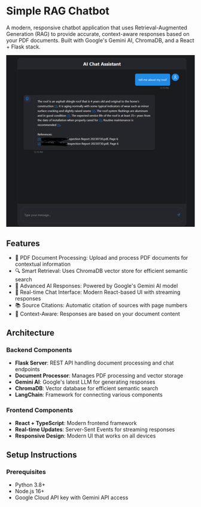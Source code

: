 # Simple RAG Chatbot

A modern, responsive chatbot application that uses Retrieval-Augmented Generation (RAG) to provide accurate, context-aware responses based on your PDF documents. Built with Google's Gemini AI, ChromaDB, and a React + Flask stack.

![Application Screenshot](images/main_ui.png)


## Features

- 📄 PDF Document Processing: Upload and process PDF documents for contextual information
- 🔍 Smart Retrieval: Uses ChromaDB vector store for efficient semantic search
- 🤖 Advanced AI Responses: Powered by Google's Gemini AI model
- 💬 Real-time Chat Interface: Modern React-based UI with streaming responses
- 📚 Source Citations: Automatic citation of sources with page numbers
- 🎯 Context-Aware: Responses are based on your document content

## Architecture

### Backend Components

- **Flask Server**: REST API handling document processing and chat endpoints
- **Document Processor**: Manages PDF processing and vector storage
- **Gemini AI**: Google's latest LLM for generating responses
- **ChromaDB**: Vector database for efficient semantic search
- **LangChain**: Framework for connecting various components

### Frontend Components

- **React + TypeScript**: Modern frontend framework
- **Real-time Updates**: Server-Sent Events for streaming responses
- **Responsive Design**: Modern UI that works on all devices

## Setup Instructions

### Prerequisites

- Python 3.8+
- Node.js 16+
- Google Cloud API key with Gemini API access
